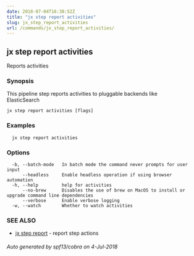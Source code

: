```yaml
---
date: 2018-07-04T16:38:52Z
title: "jx step report activities"
slug: jx_step_report_activities
url: /commands/jx_step_report_activities/
---
```

## jx step report activities

Reports activities

### Synopsis

This pipeline step reports activities to pluggable backends like ElasticSearch

```
jx step report activities [flags]
```

### Examples

```
  jx step report activities
```

### Options

```
  -b, --batch-mode   In batch mode the command never prompts for user input
      --headless     Enable headless operation if using browser automation
  -h, --help         help for activities
      --no-brew      Disables the use of brew on MacOS to install or upgrade command line dependencies
      --verbose      Enable verbose logging
  -w, --watch        Whether to watch activities
```

### SEE ALSO

* [jx step report](/commands/jx_step_report/)	 - report step actions

###### Auto generated by spf13/cobra on 4-Jul-2018
